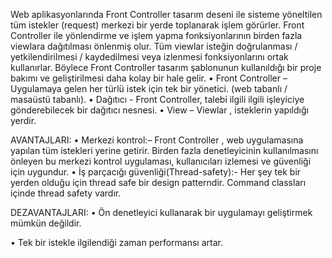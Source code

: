 Web aplikasyonlarında Front Controller tasarım deseni ile sisteme yöneltilen tüm istekler (request) merkezi bir yerde toplanarak işlem görürler. Front Controller ile yönlendirme ve işlem yapma fonksiyonlarının birden fazla viewlara dağıtılması önlenmiş olur. Tüm viewlar isteğin doğrulanması / yetkilendirilmesi / kaydedilmesi veya izlenmesi fonksiyonlarını ortak kullanırlar. Böylece Front Controller tasarım şablonunun kullanıldığı bir proje bakımı ve geliştirilmesi daha kolay bir hale gelir. 
• Front Controller – Uygulamaya gelen her türlü istek için tek bir yönetici. (web tabanlı / masaüstü tabanlı). 
• Dağıtıcı - Front Controller, talebi ilgili ilgili işleyiciye gönderebilecek bir dağıtıcı nesnesi. 
• View – Viewlar , isteklerin yapıldığı yerdir. 
 
 
 
AVANTAJLARI: • Merkezi kontrol:– Front Controller , web uygulamasına yapılan tüm istekleri yerine getirir. Birden fazla denetleyicinin kullanılmasını önleyen bu merkezi kontrol uygulaması, kullanıcıları izlemesi ve güvenliği için uygundur. 
• İş parçacığı güvenliği(Thread-safety):- Her şey tek bir yerden olduğu için thread safe bir design patterndir. Command classları içinde thread safety vardır. 
 
 
 
DEZAVANTAJLARI: • Ön denetleyici kullanarak bir uygulamayı geliştirmek mümkün değildir. 
 
• Tek bir istekle ilgilendiği zaman performansı artar. 
